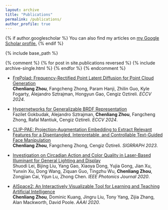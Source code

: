```yaml
---
layout: archive
title: "Publications"
permalink: /publications/
author_profile: true
---
```


{% if author.googlescholar %}
  You can also find my articles on <u><a href="{{author.googlescholar}}">my Google Scholar profile</a>.</u>
{% endif %}

{% include base_path %}

{% comment %}
{% for post in site.publications reversed %}
  {% include archive-single.html %}
{% endfor %}
{% endcomment %}

- [FrePolad: Frequency-Rectified Point Latent Diffusion for Point Cloud Generation ](/publications/2024-frepolad)  
  **Chenliang Zhou**, Fangcheng Zhong, Param Hanji, Zhilin Guo, Kyle Fogarty, Alejandro Sztrajman, Hongyun Gao, Cengiz Oztireli. *ECCV 2024*.

- [Hypernetworks for Generalizable BRDF Representation](/publications/2024-hypernetworks)  
  Fazilet Gokbudak, Alejandro Sztrajman, **Chenliang Zhou**, Fangcheng Zhong, Rafal Mantiuk, Cengiz Oztireli. *ECCV 2024*.

- [CLIP-PAE: Projection-Augmentation Embedding to Extract Relevant Features for a Disentangled, Interpretable, and Controllable Text-Guided Face Manipulation](/publications/2023-pae)  
  **Chenliang Zhou**, Fangcheng Zhong, Cengiz Öztireli. *SIGRRAPH 2023*.

- [Investigation on Circadian Action and Color Quality in Laser-Based Illuminant for General Lighting and Display](/publications/2020-light)  
  Shuodi Lei, Bijing Liu, Yang Gao, Xiaoya Dong, Yujia Gong, Jian Xu, Yunxin Xu, Dong Wang, Ziquan Guo, Tingzhu Wu, **Chenliang Zhou**, Zongjian Cai, Yijun Lu, Zhong Chen. *IEEE Photonics Journal 2020*.

- [AISpace2: An Interactively Visualizable Tool for Learning and Teaching Artificial Intelligence](/publications/2020-aispace2)  
  **Chenliang Zhou**, Dominic Kuang, Jingru Liu, Tony Yang, Zijia Zhang, Alan Mackworth, David Poole. *AAAI 2020*.
